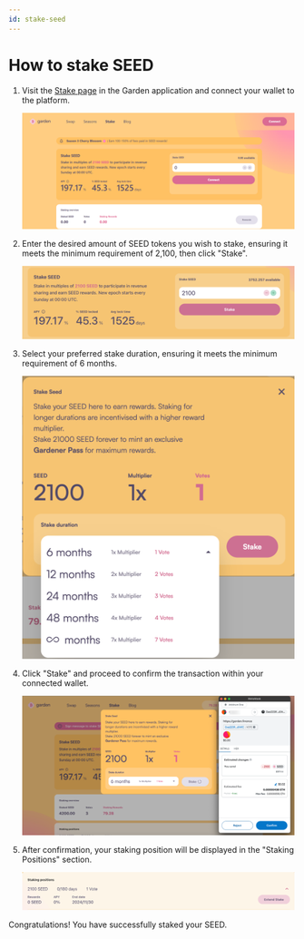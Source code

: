```yaml
---
id: stake-seed
---
```


# How to stake SEED

1. Visit the [Stake page](https://app.garden.finance/stake/) in the Garden application and connect your wallet to the platform.

   ![step 1](../../../images/seed-1.png)

3. Enter the desired amount of SEED tokens you wish to stake, ensuring it meets the minimum requirement of 2,100, then click "Stake".

   ![step 2](../../../images/seed-2.png)

5. Select your preferred stake duration, ensuring it meets the minimum requirement of 6 months.

   ![step 3](../../../images/seed-3.png)

7. Click "Stake" and proceed to confirm the transaction within your connected wallet.

   ![step 4](../../../images/seed-4.png)

9. After confirmation, your staking position will be displayed in the "Staking Positions" section.

   ![step 5](../../../images/seed-5.png)

Congratulations! You have successfully staked your SEED.
